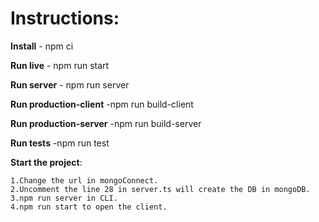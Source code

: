 # **Instructions**:

**Install** - npm ci

**Run live** - npm run start

**Run server** - npm run server

**Run production-client** -npm run build-client

**Run production-server** -npm run build-server

**Run tests** -npm run test

**Start the project**:

```
1.Change the url in mongoConnect.
2.Uncomment the line 28 in server.ts will create the DB in mongoDB.
3.npm run server in CLI.
4.npm run start to open the client.
```
